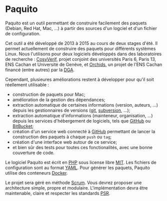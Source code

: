 Paquito
=======

Paquito est un outil permettant de construire facilement des paquets (Debian,
Red Hat, Mac, ...) à partir des sources d'un logciel et d'un fichier de
configuration.

Cet outil a été développé de 2013 à 2015 au cours de deux stages
d'été. Il permet actuellement de construire des paquets pour différents
systèmes Linux. Nous l'utilisons pour deux logiciels développés dans des
laboratoires de recherche : [CosyVerif](http://cosyverif.org), projet conjoint
des universités Paris 6, Paris 13, ENS Cachan et Université de Genève,
et [Orchids](http://www.lsv.ens-cachan.fr/Software/orchids/v2.1/), un projet
de l'ENS Cachan financé (entre autres) par la
[DGA](http://www.defense.gouv.fr/dga]).

Cependant, plusieures améliorations restent à développer pour qu'il soit
réellement utilisable :

* construction de paquets pour Mac;
* amélioration de la gestion des dépendances;
* extraction automatique de certaines informations (version, auteurs, ...)
  depuis les gestionnaires de versions ([git](https://git-scm.com/),
  [subversion](https://subversion.apache.org/), ...);
* extraction automatique d'informations (mainteneur, organisation, ...)
  depuis les services d'hébergement de logiciels, tels que
  [GitHub](https://github.com/) ou [BitBucket](https://bitbucket.org/);
* création d'un service web connecté à [GitHub](https://github.com/)
  permettant de lancer la construction des paquets à chaque `push` ou `tag`;
* création d'une interface web autour de ce service;
* et bien sûr des tests pour toutes ces fonctionalités, avec une bonne
  couverture de code.

Le logiciel Paquito est écrit en [PHP](http://php.net/) sous license libre
[MIT](https://fr.wikipedia.org/wiki/Licence_MIT). Les fichiers de configuration
sont au format [YAML](http://yaml.org/). Pour générer les paquets, Paquito
utilise des conteneurs [Docker](https://www.docker.com/).

Le projet sera géré en méthode [Scrum](https://www.scrum.org/).
Vous devrez proposer une architecture simple, propre et modulaire.
L'implémentation devra être maintenable, claire et respecter les standards
[PSR](http://www.php-fig.org/psr/).
